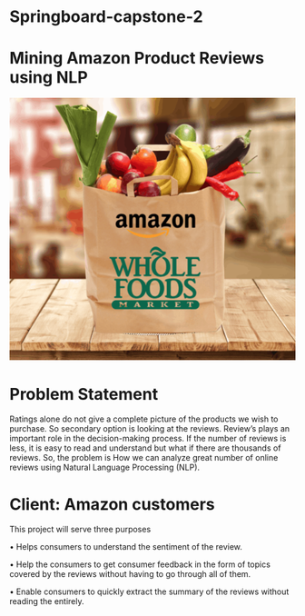 # Springboard-capstone-2
# Mining Amazon Product Reviews using NLP
![](Amazon.png)

# Problem Statement
Ratings alone do not give a complete picture of the products we wish to purchase. So secondary option is looking at the reviews. Review’s plays an important role in the decision-making process. If the number of reviews is less, it is easy to read and understand but what if there are thousands of reviews. So, the problem is How we can analyze great number of online reviews using Natural Language Processing (NLP).

# Client: Amazon customers

This project will serve three purposes 

•	Helps consumers to understand the sentiment of the review.

•	Help the consumers to get consumer feedback in the form of topics covered by the reviews without having to go through all of them. 

•	Enable consumers to quickly extract the summary of the reviews without reading the entirely.
